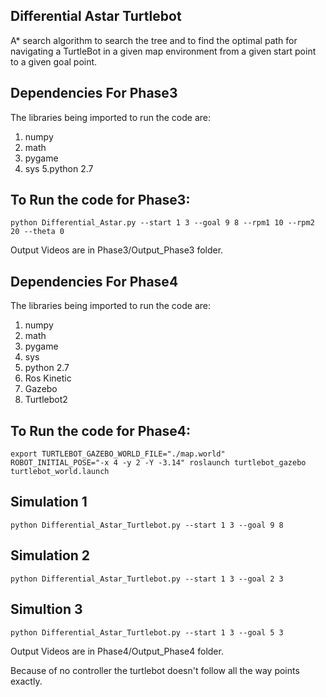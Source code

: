 ## Differential Astar Turtlebot
A* search algorithm to search the tree and to find the optimal path for navigating a  TurtleBot  in a given map environment from a given start point to a given goal point.

## Dependencies For Phase3

The libraries being imported to run the code are: 
1. numpy
2. math
3. pygame
4. sys 
5.python 2.7

## To Run the code for Phase3:
```
python Differential_Astar.py --start 1 3 --goal 9 8 --rpm1 10 --rpm2 20 --theta 0
```
Output Videos are in Phase3/Output_Phase3 folder.

## Dependencies For Phase4

The libraries being imported to run the code are: 
1. numpy
2. math
3. pygame
4. sys 
5. python 2.7
6. Ros Kinetic
7. Gazebo
8. Turtlebot2

## To Run the code for Phase4:
```
export TURTLEBOT_GAZEBO_WORLD_FILE="./map.world"
ROBOT_INITIAL_POSE="-x 4 -y 2 -Y -3.14" roslaunch turtlebot_gazebo turtlebot_world.launch
```

## Simulation 1
```
python Differential_Astar_Turtlebot.py --start 1 3 --goal 9 8 
 ```
## Simulation 2
```
python Differential_Astar_Turtlebot.py --start 1 3 --goal 2 3 
```
## Simultion 3
```
python Differential_Astar_Turtlebot.py --start 1 3 --goal 5 3
```
Output Videos are in Phase4/Output_Phase4 folder.

Because of no controller the turtlebot doesn't follow all the way points exactly.
